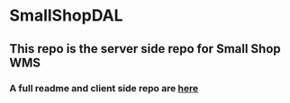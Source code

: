 # SmallShopDAL
## This repo is the server side repo for Small Shop WMS
### A full readme and client side repo are [here](https://github.com/hagansmith/small-shop-inventory-client)
